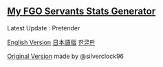 ## [My FGO Servants Stats Generator](https://ice-pendragon.github.io/myfgosts/myfgosts.html)
Latest Update : Pretender

[English Version](https://ice-pendragon.github.io/myfgosts/myfgosts-eng.html)
[日本語版](https://ice-pendragon.github.io/myfgosts/myfgosts.html)
[한글판](https://ice-pendragon.github.io/myfgosts/myfgosts-kor.html)

[Original Version](http://you96.web.fc2.com/soko/myfgosts.html) made by @silverclock96
